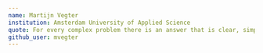```yaml
---
name: Martijn Vegter
institution: Amsterdam University of Applied Science
quote: For every complex problem there is an answer that is clear, simple, and wrong.
github_user: mvegter
---
```

